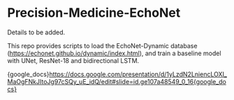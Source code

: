 # Precision-Medicine-EchoNet

Details to be added.

This repo provides scripts to load the EchoNet-Dynamic database (https://echonet.github.io/dynamic/index.html), and train a baseline model with UNet, ResNet-18 and bidirectional LSTM.



{google_docs}https://docs.google.com/presentation/d/1yLzdN2LniencLOXI_MaOgFNkJItoJg97cSQy_uE_idQ/edit#slide=id.ge107a48549_0_16{google_docs}
